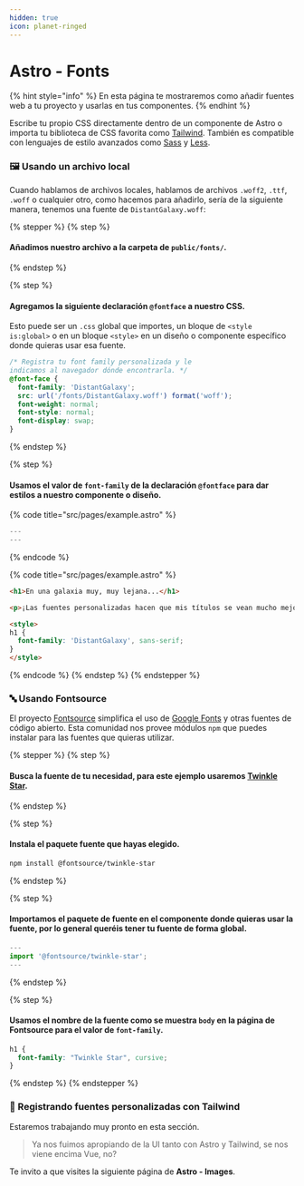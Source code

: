```yaml
---
hidden: true
icon: planet-ringed
---
```


# Astro - Fonts

{% hint style="info" %}
En esta página te mostraremos como añadir fuentes web a tu proyecto y usarlas en tus componentes.
{% endhint %}

Escribe tu propio CSS directamente dentro de un componente de Astro o importa tu biblioteca de CSS favorita como [Tailwind](setup-integraciones.md#integrando-el-framework-de-tailwind). También es compatible con lenguajes de estilo avanzados como [Sass](../pagina-en-construccion.md) y [Less](../pagina-en-construccion.md).

### 🖼 Usando un archivo local

Cuando hablamos de archivos locales, hablamos de archivos `.woff2`, `.ttf`, `.woff` o cualquier otro, como hacemos para añadirlo, sería de la siguiente manera, tenemos una fuente de `DistantGalaxy.woff`:

{% stepper %}
{% step %}
#### Añadimos nuestro archivo a la carpeta de `public/fonts/`.
{% endstep %}

{% step %}
#### Agregamos la siguiente declaración `@fontface`  a nuestro CSS.

Esto puede ser un `.css`  global que importes, un bloque de `<style is:global>` o en un bloque `<style>`  en un diseño o componente específico donde quieras usar esa fuente.

```css
/* Registra tu font family personalizada y le 
indicamos al navegador dónde encontrarla. */
@font-face {
  font-family: 'DistantGalaxy';
  src: url('/fonts/DistantGalaxy.woff') format('woff');
  font-weight: normal;
  font-style: normal;
  font-display: swap;
}
```
{% endstep %}

{% step %}
#### Usamos el valor de `font-family`  de la declaración `@fontface`  para dar estilos a nuestro componente o diseño.

{% code title="src/pages/example.astro" %}
```javascript
---
---
```
{% endcode %}

{% code title="src/pages/example.astro" %}
```html
<h1>En una galaxia muy, muy lejana...</h1>

<p>¡Las fuentes personalizadas hacen que mis títulos se vean mucho mejor!</p>

<style>
h1 {
  font-family: 'DistantGalaxy', sans-serif;
}
</style>
```
{% endcode %}
{% endstep %}
{% endstepper %}

### 🔤 Usando Fontsource

El proyecto [Fontsource](https://fontsource.org/) simplifica el uso de [Google Fonts](https://fonts.google.com/) y otras fuentes de código abierto. Esta comunidad nos provee módulos `npm` que puedes instalar para las fuentes que quieras utilizar.

{% stepper %}
{% step %}
#### Busca la fuente de tu necesidad, para este ejemplo usaremos [Twinkle Star](https://fontsource.org/fonts/twinkle-star).&#x20;
{% endstep %}

{% step %}
#### Instala el paquete fuente que hayas elegido.

```bash
npm install @fontsource/twinkle-star
```
{% endstep %}

{% step %}
#### Importamos el paquete de fuente en el componente donde quieras usar la fuente, por lo general queréis tener tu fuente de forma global.

```javascript
---
import '@fontsource/twinkle-star';
---
```
{% endstep %}

{% step %}
#### Usamos el nombre de la fuente como se muestra `body`  en la página de Fontsource para el valor de `font-family`.

```css
h1 {
  font-family: "Twinkle Star", cursive;
}
```
{% endstep %}
{% endstepper %}

### 📝 Registrando fuentes personalizadas con Tailwind

Estaremos trabajando muy pronto en esta sección.

> Ya nos fuimos apropiando de la UI tanto con Astro y Tailwind, se nos viene encima Vue, no?

Te invito a que visites la siguiente página de **Astro - Images**.
